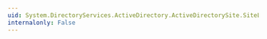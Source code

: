 ```yaml
---
uid: System.DirectoryServices.ActiveDirectory.ActiveDirectorySite.SiteLinks
internalonly: False
---
```

